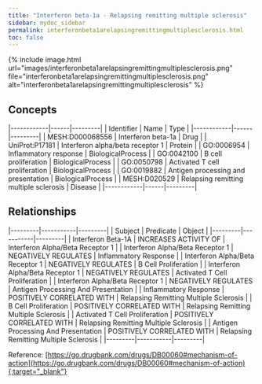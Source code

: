 ```yaml
---
title: "Interferon beta-1a - Relapsing remitting multiple sclerosis"
sidebar: mydoc_sidebar
permalink: interferonbeta1arelapsingremittingmultiplesclerosis.html
toc: false 
---
```


{% include image.html url="images/interferonbeta1arelapsingremittingmultiplesclerosis.png" file="interferonbeta1arelapsingremittingmultiplesclerosis.png" alt="interferonbeta1arelapsingremittingmultiplesclerosis" %}

## Concepts

|------------|------|---------|
| Identifier | Name | Type    |
|------------|------|---------|
| MESH:D000068556 | Interferon beta-1a | Drug |
| UniProt:P17181 | Interferon alpha/beta receptor 1 | Protein |
| GO:0006954 | Inflammatory response | BiologicalProcess |
| GO:0042100 | B cell proliferation | BiologicalProcess |
| GO:0050798 | Activated T cell proliferation | BiologicalProcess |
| GO:0019882 | Antigen processing and presentation | BiologicalProcess |
| MESH:D020529 | Relapsing remitting multiple sclerosis | Disease |
|------------|------|---------|

## Relationships

|---------|-----------|---------|
| Subject | Predicate | Object  |
|---------|-----------|---------|
| Interferon Beta-1A | INCREASES ACTIVITY OF | Interferon Alpha/Beta Receptor 1 |
| Interferon Alpha/Beta Receptor 1 | NEGATIVELY REGULATES | Inflammatory Response |
| Interferon Alpha/Beta Receptor 1 | NEGATIVELY REGULATES | B Cell Proliferation |
| Interferon Alpha/Beta Receptor 1 | NEGATIVELY REGULATES | Activated T Cell Proliferation |
| Interferon Alpha/Beta Receptor 1 | NEGATIVELY REGULATES | Antigen Processing And Presentation |
| Inflammatory Response | POSITIVELY CORRELATED WITH | Relapsing Remitting Multiple Sclerosis |
| B Cell Proliferation | POSITIVELY CORRELATED WITH | Relapsing Remitting Multiple Sclerosis |
| Activated T Cell Proliferation | POSITIVELY CORRELATED WITH | Relapsing Remitting Multiple Sclerosis |
| Antigen Processing And Presentation | POSITIVELY CORRELATED WITH | Relapsing Remitting Multiple Sclerosis |
|---------|-----------|---------|

Reference: [https://go.drugbank.com/drugs/DB00060#mechanism-of-action](https://go.drugbank.com/drugs/DB00060#mechanism-of-action){:target="_blank"}